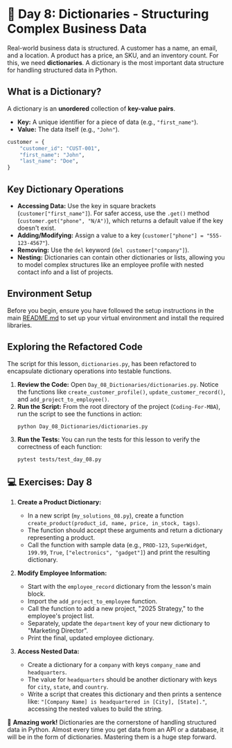 # 📘 Day 8: Dictionaries - Structuring Complex Business Data

Real-world business data is structured. A customer has a name, an email, and a location. A product has a price, an SKU, and an inventory count. For this, we need **dictionaries**. A dictionary is the most important data structure for handling structured data in Python.

## What is a Dictionary?

A dictionary is an **unordered** collection of **key-value pairs**.
*   **Key:** A unique identifier for a piece of data (e.g., `"first_name"`).
*   **Value:** The data itself (e.g., `"John"`).

```python
customer = {
    "customer_id": "CUST-001",
    "first_name": "John",
    "last_name": "Doe",
}
```

## Key Dictionary Operations

*   **Accessing Data:** Use the key in square brackets (`customer["first_name"]`). For safer access, use the `.get()` method (`customer.get("phone", "N/A")`), which returns a default value if the key doesn't exist.
*   **Adding/Modifying:** Assign a value to a key (`customer["phone"] = "555-123-4567"`).
*   **Removing:** Use the `del` keyword (`del customer["company"]`).
*   **Nesting:** Dictionaries can contain other dictionaries or lists, allowing you to model complex structures like an employee profile with nested contact info and a list of projects.

## Environment Setup

Before you begin, ensure you have followed the setup instructions in the main [README.md](../../README.md) to set up your virtual environment and install the required libraries.

## Exploring the Refactored Code

The script for this lesson, `dictionaries.py`, has been refactored to encapsulate dictionary operations into testable functions.

1.  **Review the Code:** Open `Day_08_Dictionaries/dictionaries.py`. Notice the functions like `create_customer_profile()`, `update_customer_record()`, and `add_project_to_employee()`.
2.  **Run the Script:** From the root directory of the project (`Coding-For-MBA`), run the script to see the functions in action:
    ```bash
    python Day_08_Dictionaries/dictionaries.py
    ```
3.  **Run the Tests:** You can run the tests for this lesson to verify the correctness of each function:
    ```bash
    pytest tests/test_day_08.py
    ```

## 💻 Exercises: Day 8

1.  **Create a Product Dictionary:**
    *   In a new script (`my_solutions_08.py`), create a function `create_product(product_id, name, price, in_stock, tags)`.
    *   The function should accept these arguments and return a dictionary representing a product.
    *   Call the function with sample data (e.g., `PROD-123`, `SuperWidget`, `199.99`, `True`, `["electronics", "gadget"]`) and print the resulting dictionary.

2.  **Modify Employee Information:**
    *   Start with the `employee_record` dictionary from the lesson's main block.
    *   Import the `add_project_to_employee` function.
    *   Call the function to add a new project, "2025 Strategy," to the employee's project list.
    *   Separately, update the `department` key of your new dictionary to "Marketing Director".
    *   Print the final, updated employee dictionary.

3.  **Access Nested Data:**
    *   Create a dictionary for a `company` with keys `company_name` and `headquarters`.
    *   The value for `headquarters` should be another dictionary with keys for `city`, `state`, and `country`.
    *   Write a script that creates this dictionary and then prints a sentence like: `"[Company Name] is headquartered in [City], [State]."`, accessing the nested values to build the string.

🎉 **Amazing work!** Dictionaries are the cornerstone of handling structured data in Python. Almost every time you get data from an API or a database, it will be in the form of dictionaries. Mastering them is a huge step forward.